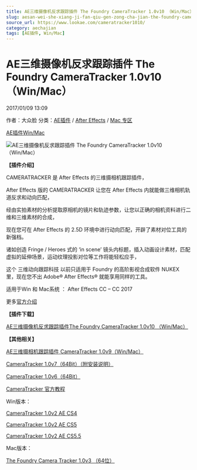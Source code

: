 ```yaml
---
title: AE三维摄像机反求跟踪插件 The Foundry CameraTracker 1.0v10 （Win/Mac）
slug: aesan-wei-she-xiang-ji-fan-qiu-gen-zong-cha-jian-the-foundry-cameratracker-1-0v10-win-mac
source_url: https://www.lookae.com/cameratracker1010/
category: aechajian
tags: [AE插件, Win/Mac]
---
```

# AE三维摄像机反求跟踪插件 The Foundry CameraTracker 1.0v10 （Win/Mac）

2017/01/09 13:09

作者：大众脸
分类：[AE插件](https://www.lookae.com/after-effects/aechajian/) / [After Effects](https://www.lookae.com/after-effects/) / [Mac 专区](https://www.lookae.com/mac-osx/)

[AE插件](https://www.lookae.com/tag/ae%e6%8f%92%e4%bb%b6/)[Win/Mac](https://www.lookae.com/tag/winmac/)

![AE三维摄像机反求跟踪插件 The Foundry CameraTracker 1.0v10 （Win/Mac）](https://www.lookae.com/wp-content/uploads/2013/12/camera-10v8.jpg "AE三维摄像机反求跟踪插件 The Foundry CameraTracker 1.0v10 （Win/Mac）-LookAE.com")

**【插件介绍】**

CAMERATRACKER 是 After Effects 的三维摄相机跟踪插件，

After Effects 版的 CAMERATRACKER 让您在 After Effects 内就能做三维相机轨道反求和动向匹配，

经由实拍素材的分析提取原相机的镜片和轨迹参数，让您以正确的相机资料进行二维和三维素材的合成，

现在您可在 After Effects 的 2.5D 环境中进行动向匹配，开辟了素材对位工具的新强档。

诸如创造 Fringe / Heroes 式的 ‘in scene’ 镜头内标题，插入动画设计素材，匹配虚拟的延伸场景，运动纹理投影对位等工作将能轻松应手，

这个 三维动向跟踪科技 以前只适用于 Foundry 的高阶影视合成软件 NUKEX 里，现在您不出 Adobe® After Effects® 就能享用同样的工具。

适用于Win 和 Mac系统 ： After Effects CC – CC 2017

更多[官方介绍](http://www.thefoundry.co.uk/products/cameratracker/)

**【插件下载】**

[AE三维摄像机反求跟踪插件The Foundry CameraTracker 1.0v10 （Win/Mac）](https://lookae.ctfile.com/fs/thd167004782)

**【其他相关】**

[AE三维摄相机跟踪插件 CameraTracker 1.0v9（Win/Mac）](https://www.lookae.com/tracker109/)

[CameraTracker 1.0v7（64Bit）（附安装说明）](https://www.lookae.com/camera-10v7/)

[CameraTracker 1.0v6（64Bit）](http://www.ctdisk.com/file/15448223)

[CameraTracker 官方教程](https://www.lookae.com/cameratracker1-0v3/)

Win版本：

[CameraTracker 1.0v2 AE CS4](https://www.lookae.com/cameratracker1-0v3/)

[CameraTracker 1.0v2 AE CS5](https://www.lookae.com/cameratracker1-0v3/)

[CameraTracker 1.0v2 AE CS5.5](https://www.lookae.com/cameratracker1-0v3/)

Mac版本：

[The Foundry Camera Tracker 1.0v3 （64位）](https://www.lookae.com/cameratracker1-0v3/)
